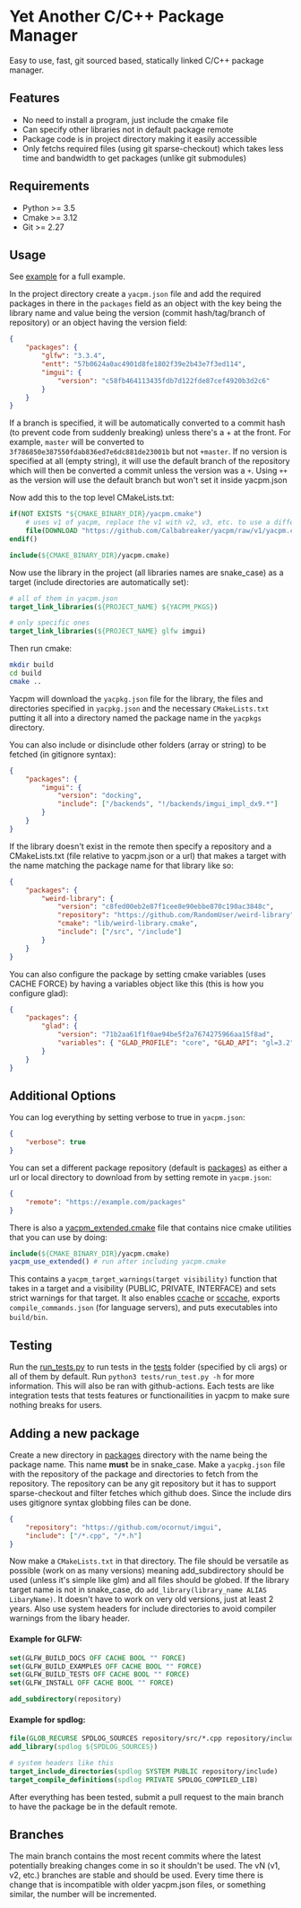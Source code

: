 # Yet Another C/C++ Package Manager

Easy to use, fast, git sourced based, statically linked C/C++ package manager.

## Features

-   No need to install a program, just include the cmake file
-   Can specify other libraries not in default package remote
-   Package code is in project directory making it easily accessible
-   Only fetchs required files (using git sparse-checkout) which takes
    less time and bandwidth to get packages (unlike git submodules)

## Requirements

-   Python >= 3.5
-   Cmake >= 3.12
-   Git >= 2.27

## Usage

See [example](./example/) for a full example.

In the project directory create a `yacpm.json` file and add the required
packages in there in the `packages` field as an object with the key being the
library name and value being the version (commit hash/tag/branch of repository)
or an object having the version field:

```json
{
    "packages": {
        "glfw": "3.3.4",
        "entt": "57b0624a0ac4901d8fe1802f39e2b43e7f3ed114",
        "imgui": {
            "version": "c58fb464113435fdb7d122fde87cef4920b3d2c6"
        }
    }
}
```

If a branch is specified, it will be automatically converted to a commit hash
(to prevent code from suddenly breaking) unless there's a + at the front. For
example, `master` will be converted to
`3f786850e387550fdab836ed7e6dc881de23001b` but not `+master`. If no version is
specified at all (empty string), it will use the default branch of the
repository which will then be converted a commit unless the version was a `+`.
Using `++` as the version will use the default branch but won't set it inside
yacpm.json

Now add this to the top level CMakeLists.txt:

```cmake
if(NOT EXISTS "${CMAKE_BINARY_DIR}/yacpm.cmake")
    # uses v1 of yacpm, replace the v1 with v2, v3, etc. to use a different version. See https://github.com/Calbabreaker/yacpm#branches
    file(DOWNLOAD "https://github.com/Calbabreaker/yacpm/raw/v1/yacpm.cmake" "${CMAKE_BINARY_DIR}/yacpm.cmake")
endif()

include(${CMAKE_BINARY_DIR}/yacpm.cmake)
```

Now use the library in the project (all libraries names are snake_case) as a
target (include directories are automatically set):

```cmake
# all of them in yacpm.json
target_link_libraries(${PROJECT_NAME} ${YACPM_PKGS})

# only specific ones
target_link_libraries(${PROJECT_NAME} glfw imgui)
```

Then run cmake:

```sh
mkdir build
cd build
cmake ..
```

Yacpm will download the `yacpkg.json` file for the library, the files and
directories specified in `yacpkg.json` and the necessary `CMakeLists.txt`
putting it all into a directory named the package name in the `yacpkgs`
directory.

You can also include or disinclude other folders (array or string) to be
fetched (in gitignore syntax):

```json
{
    "packages": {
        "imgui": {
            "version": "docking",
            "include": ["/backends", "!/backends/imgui_impl_dx9.*"]
        }
    }
}
```

If the library doesn't exist in the remote then specify a repository and a
CMakeLists.txt (file relative to yacpm.json or a url) that makes a target with
the name matching the package name for that library like so:

```json
{
    "packages": {
        "weird-library": {
            "version": "c8fed00eb2e87f1cee8e90ebbe870c190ac3848c",
            "repository": "https://github.com/RandomUser/weird-library",
            "cmake": "lib/weird-library.cmake",
            "include": ["/src", "/include"]
        }
    }
}
```

You can also configure the package by setting cmake variables (uses CACHE FORCE)
by having a variables object like this (this is how you configure glad):

```json
{
    "packages": {
        "glad": {
            "version": "71b2aa61f1f0ae94be5f2a7674275966aa15f8ad",
            "variables": { "GLAD_PROFILE": "core", "GLAD_API": "gl=3.2" }
        }
    }
}
```

## Additional Options

You can log everything by setting verbose to true in `yacpm.json`:

```json
{
    "verbose": true
}
```

You can set a different package repository (default is [packages](./packages))
as either a url or local directory to download from by setting remote in
`yacpm.json`:

```json
{
    "remote": "https://example.com/packages"
}
```

There is also a [yacpm_extended.cmake](./yacpm_extended.cmake) file that
contains nice cmake utilities that you can use by doing:

```cmake
include(${CMAKE_BINARY_DIR}/yacpm.cmake)
yacpm_use_extended() # run after including yacpm.cmake
```

This contains a `yacpm_target_warnings(target visibility)` function that takes in a
target and a visibility (PUBLIC, PRIVATE, INTERFACE) and sets strict warnings
for that target. It also enables [ccache](https://ccache.dev/) or
[sccache](https://github.com/mozilla/sccache), exports
`compile_commands.json` (for language servers), and puts executables into
`build/bin`.

## Testing

Run the [run_tests.py](./tests/run_test.py) to run tests in the
[tests](./tests) folder (specified by cli args) or all of them by default.
Run `python3 tests/run_test.py -h` for more information. This will also be ran
with github-actions. Each tests are like integration tests that tests features
or functionailities in yacpm to make sure nothing breaks for users.

## Adding a new package

Create a new directory in [packages](./packages) directory with the name being
the package name. This name **must** be in snake_case. Make a `yacpkg.json`
file with the repository of the package and directories to fetch from the repository. The
repository can be any git repository but it has to support sparse-checkout and
filter fetches which github does. Since the include dirs uses gitignore syntax
globbing files can be done.

```json
{
    "repository": "https://github.com/ocornut/imgui",
    "include": ["/*.cpp", "/*.h"]
}
```

Now make a `CMakeLists.txt` in that directory. The file should be versatile as
possible (work on as many versions) meaning add_subdirectory should be used
(unless it's simple like glm) and all files should be globed. If the library
target name is not in snake_case, do `add_library(library_name ALIAS LibaryName)`.
It doesn't have to work on very old versions, just at least 2
years. Also use system headers for include directories to avoid compiler
warnings from the libary header.

#### Example for GLFW:

```cmake
set(GLFW_BUILD_DOCS OFF CACHE BOOL "" FORCE)
set(GLFW_BUILD_EXAMPLES OFF CACHE BOOL "" FORCE)
set(GLFW_BUILD_TESTS OFF CACHE BOOL "" FORCE)
set(GLFW_INSTALL OFF CACHE BOOL "" FORCE)

add_subdirectory(repository)
```

#### Example for spdlog:

```cmake
file(GLOB_RECURSE SPDLOG_SOURCES repository/src/*.cpp repository/include/*.h)
add_library(spdlog ${SPDLOG_SOURCES})

# system headers like this
target_include_directories(spdlog SYSTEM PUBLIC repository/include)
target_compile_definitions(spdlog PRIVATE SPDLOG_COMPILED_LIB)
```

After everything has been tested, submit a pull request to the main branch to
have the package be in the default remote.

## Branches

The main branch contains the most recent commits where the latest potentially
breaking changes come in so it shouldn't be used. The vN (v1, v2, etc.)
branches are stable and should be used. Every time there is change that is
incompatible with older yacpm.json files, or something similar, the number will
be incremented.
